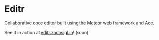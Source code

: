 # Editr
Collaborative code editor built using the Meteor web framework and Ace.

See it in action at [editr.zachsigl.in](editr.zachsigl.in)! (soon)
